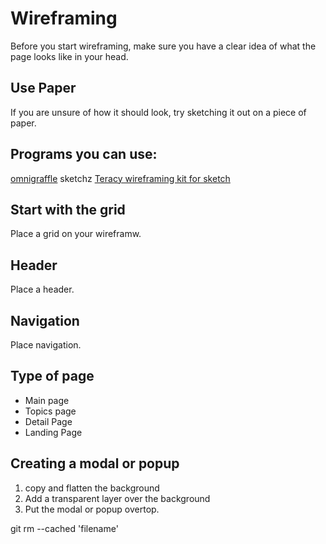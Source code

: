 Wireframing
===========

Before you start wireframing, make sure you have a clear idea of what the page looks like in your head.

Use Paper
--------
If you are unsure of how it should look, try sketching it out on a piece of paper.

Programs you can use:
--------------------

[omnigraffle](http://omnigroup.com)
sketchz
[Teracy wireframing kit for sketch](https://github.com/teracyhq/wireframe)



Start with the grid
--------------------
Place a grid on your wireframw.


Header
-----
Place a header.

Navigation
---------
Place navigation.



Type of page
------------

* Main page
* Topics page
* Detail Page
* Landing Page


Creating a modal or popup
------------------------

1. copy and flatten the background
2. Add a transparent layer over the background
3. Put the modal or popup overtop.

git rm --cached 'filename'


